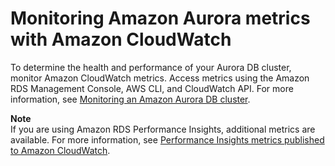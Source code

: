 # Monitoring Amazon Aurora metrics with Amazon CloudWatch<a name="Aurora.Monitoring"></a>

To determine the health and performance of your Aurora DB cluster, monitor Amazon CloudWatch metrics\. Access metrics using the Amazon RDS Management Console, AWS CLI, and CloudWatch API\. For more information, see [Monitoring an Amazon Aurora DB cluster](MonitoringAurora.md)\.

**Note**  
If you are using Amazon RDS Performance Insights, additional metrics are available\. For more information, see [Performance Insights metrics published to Amazon CloudWatch](USER_PerfInsights.Cloudwatch.md)\.